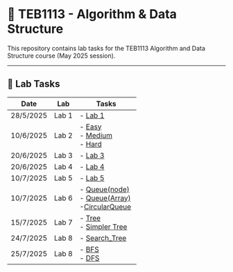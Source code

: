 # 📘 TEB1113 - Algorithm & Data Structure

This repository contains lab tasks for the TEB1113 Algorithm and Data Structure course (May 2025 session).

---

## 📅 Lab Tasks

| Date       | Lab   | Tasks                                                                 |
|------------|--------|-----------------------------------------------------------------------|
| 28/5/2025  | Lab 1 | - [Lab 1](lab_1_DSA.cpp) |
| 10/6/2025  | Lab 2 | - [Easy](lab_2/easy/Rotating_Matrix.cpp)<br> - [Medium](lab_2/normal/Searching.cpp)<br> - [Hard](lab_2/hard/Largest_binary.cpp) |
| 20/6/2025  | Lab 3 | - [Lab 3](lab_3/LAB3.cpp) |
| 20/6/2025  | Lab 4 | - [Lab 4](lab_4/Circular_Linked_List.cpp) |
| 10/7/2025  | Lab 5 | - [Lab 5](lab_5/Lab5.cpp) |
| 10/7/2025  | Lab 6 | - [Queue(node)](lab_6/Queue(node).cpp)<br> - [Queue(Array)](lab_6/Queue(Array).cpp)<br> -[CircularQueue](lab_6/CircularQueue.cpp) |
| 15/7/2025  | Lab 7 | - [Tree](lab_7/Tree.cpp)<br> - [Simpler Tree](lab_7/Simpler_tree.cpp)<br> |
| 24/7/2025  | Lab 8 | - [Search_Tree](lab_8/Search_Tree.cpp)|
| 25/7/2025  | Lab 8 | - [BFS](lab_9/BFS.cpp) <br> - [DFS](lab_9/DFS.cpp) |
